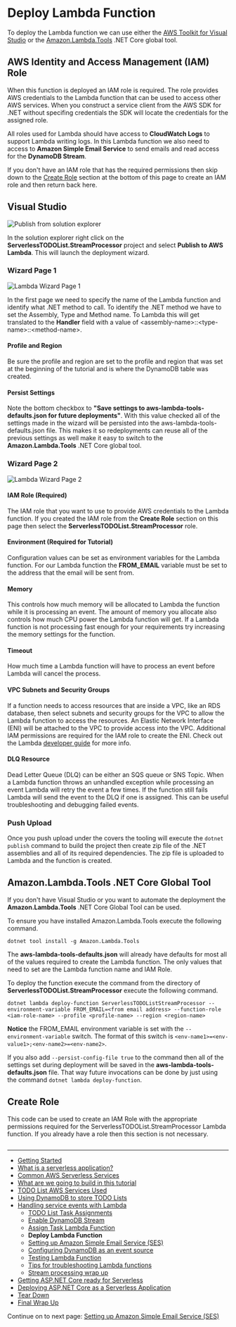 # Deploy Lambda Function

To deploy the Lambda function we can use either the [AWS Toolkit for Visual Studio](https://marketplace.visualstudio.com/items?itemName=AmazonWebServices.AWSToolkitforVisualStudio2017) or the 
[Amazon.Lambda.Tools](https://github.com/aws/aws-extensions-for-dotnet-cli#aws-lambda-amazonlambdatools) .NET Core global tool.

## AWS Identity and Access Management (IAM) Role

When this function is deployed an IAM role is required. The role provides AWS credentials to the Lambda function 
that can be used to access other AWS services. When you construct a service client from the 
AWS SDK for .NET without specifing credentials the SDK will locate the credentials for the assigned role.

All roles used for Lambda should have access to **CloudWatch Logs** to support Lambda writing logs. In this Lambda
function we also need to access to **Amazon Simple Email Service** to send emails and read access for the **DynamoDB Stream**.

If you don't have an IAM role that has the required permissions then skip down to the [Create Role](#create-role)
section at the bottom of this page to create an IAM role and then return back here.

## Visual Studio

![Publish from solution explorer](./images/SolutionExplorerPublishToLambda.png)

In the solution explorer right click on the **ServerlessTODOList.StreamProcessor** project and select 
**Publish to AWS Lambda**. This will launch the deployment wizard.

### Wizard Page 1

![Lambda Wizard Page 1](./images/LambdaWizardPage1.png)

In the first page we need to specify the name of the Lambda function and identify what .NET method to call. 
To identify the .NET method we have to set the Assembly, Type and Method name. To Lambda this will
get translated to the **Handler** field with a value of &lt;assembly-name>::&lt;type-name>::&lt;method-name>.

#### Profile and Region
Be sure the profile and region are set to the profile and region that was set at the beginning of the tutorial and is where
the DynamoDB table was created.

#### Persist Settings
Note the bottom checkbox to **"Save settings to aws-lambda-tools-defaults.json for future deployments"**.
With this value checked all of the settings made in the wizard will be persisted into the aws-lambda-tools-defaults.json
file. This makes it so redeployments can reuse all of the previous settings as well make it easy to switch to
the **Amazon.Lambda.Tools** .NET Core global tool.


### Wizard Page 2

![Lambda Wizard Page 2](./images/LambdaWizardPage2.png)

#### IAM Role (Required)
The IAM role that you want to use to provide AWS credentials to the Lambda function. If you created the IAM role from the **Create Role** 
section on this page then select the **ServerlessTODOList.StreamProcessor** role.

#### Environment (Required for Tutorial)
Configuration values can be set as environment variables for the Lambda function. For our Lambda function the **FROM_EMAIL** variable must be set
to the address that the email will be sent from.



#### Memory
This controls how much memory will be allocated to Lambda the function while it is processing an event. The amount of memory you allocate also controls
how much CPU power the Lambda function will get. If a Lambda function is not processing fast enough for your requirements try increasing the
memory settings for the function.

#### Timeout
How much time a Lambda function will have to process an event before Lambda will cancel the process.

#### VPC Subnets and Security Groups
If a function needs to access resources that are inside a VPC, like an RDS database, then select subnets and security groups for the VPC to allow
the Lambda function to access the resources. An Elastic Network Interface (ENI) will be attached to the VPC to provide access into the VPC. Additional IAM
permissions are required for the IAM role to create the ENI. Check out the Lambda [developer guide](https://docs.aws.amazon.com/lambda/latest/dg/vpc.html) for more info.

#### DLQ Resource
Dead Letter Queue (DLQ) can be either an SQS queue or SNS Topic. When a Lambda function throws an unhandled exception while processing an event Lambda will retry the event a few times. If the function still fails Lambda will send the event to the DLQ if one is assigned. This can be useful troubleshooting and debugging failed events.


### Push Upload

Once you push upload under the covers the tooling will execute the `dotnet publish` command to build
the project then create zip file of the .NET assemblies and all of its required dependencies. The
zip file is uploaded to Lambda and the function is created.

## Amazon.Lambda.Tools .NET Core Global Tool

If you don't have Visual Studio or you want to automate the deployment the **Amazon.Lambda.Tools** .NET Core Global Tool can be used.

To ensure you have installed Amazon.Lambda.Tools execute the following command.

```
dotnet tool install -g Amazon.Lambda.Tools
```

The **aws-lambda-tools-defaults.json** will already have defaults for most all of the values required
to create the Lambda function. The only values that need to set are the Lambda function name and IAM Role.

To deploy the function execute the command from the directory of **ServerlessTODOList.StreamProcessor** execute the following command.

```
dotnet lambda deploy-function ServerlessTODOListStreamProcessor --environment-variable FROM_EMAIL=<from email address> --function-role <iam-role-name> --profile <profile-name> --region <region-name>
```

**Notice** the FROM_EMAIL environment variable is set with the `--environment-variable` switch. The format of this switch is 
`<env-name1>=<env-value1>;<env-name2>=<env-name2>`.

If you also add `--persist-config-file true` to the command then all of the settings set during deployment will be saved in the 
**aws-lambda-tools-defaults.json** file. That way future invocations can be done by just using the command `dotnet lambda deploy-function`.






## Create Role

This code can be used to create an IAM Role with the appropriate permissions required for 
the ServerlessTODOList.StreamProcessor Lambda function. If you already have a role then this
section is not necessary.

```cs --source-file ../Snippets/IAMRoleSetups.cs --project ../Snippets/Snippets.csproj --region setup_streamprocessor_role
```

<!-- Generated Navigation -->
---

* [Getting Started](../GettingStarted.md)
* [What is a serverless application?](../WhatIsServerless.md)
* [Common AWS Serverless Services](../CommonServerlessServices.md)
* [What are we going to build in this tutorial](../WhatAreWeBuilding.md)
* [TODO List AWS Services Used](../TODOListServices.md)
* [Using DynamoDB to store TODO Lists](../DynamoDBModule/WhatIsDynamoDB.md)
* [Handling service events with Lambda](../StreamProcessing/ServiceEvents.md)
  * [TODO List Task Assignments](../StreamProcessing/TODOTaskListAssignment.md)
  * [Enable DynamoDB Stream](../StreamProcessing/EnableDynamoDBStream.md)
  * [Assign Task Lambda Function](../StreamProcessing/LookAtLambdaFunction.md)
  * **Deploy Lambda Function**
  * [Setting up Amazon Simple Email Service (SES)](../StreamProcessing/SettingUpSES.md)
  * [Configuring DynamoDB as an event source](../StreamProcessing/ConfigureLambdaEventSource.md)
  * [Testing Lambda Function](../StreamProcessing/TestingLambdaFunction.md)
  * [Tips for troubleshooting Lambda functions](../StreamProcessing/TroubleshootingLambda.md)
  * [Stream processing wrap up](../StreamProcessing/StreamProcessingWrapup.md)
* [Getting ASP.NET Core ready for Serverless](../ASP.NETCoreFrontend/TheFrontend.md)
* [Deploying ASP.NET Core as a Serverless Application](../DeployingFrontend/DeployingFrontend.md)
* [Tear Down](../TearDown.md)
* [Final Wrap Up](../FinalWrapup.md)

Continue on to next page: [Setting up Amazon Simple Email Service (SES)](../StreamProcessing/SettingUpSES.md)

